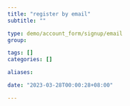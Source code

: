 ```yaml
---
title: "register by email"
subtitle: ""

type: demo/account_form/signup/email
group:

tags: []
categories: []

aliases:

date: "2023-03-28T00:00:28+08:00"

---
```


